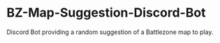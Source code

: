 # BZ-Map-Suggestion-Discord-Bot
Discord Bot providing a random suggestion of a Battlezone map to play.
